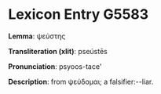 # Lexicon Entry G5583

**Lemma**: ψεύστης

**Transliteration (xlit)**: pseústēs

**Pronunciation**: psyoos-tace'

**Description**:
from ψεύδομαι; a falsifier:--liar.
